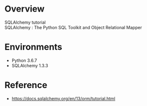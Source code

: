# Overview
SQLAlchemy tutorial<br>
SQLAlchemy : The Python SQL Toolkit and Object Relational Mapper<br>

# Environments
* Python 3.6.7
* SQLAlchemy 1.3.3


# Reference
* https://docs.sqlalchemy.org/en/13/orm/tutorial.html
